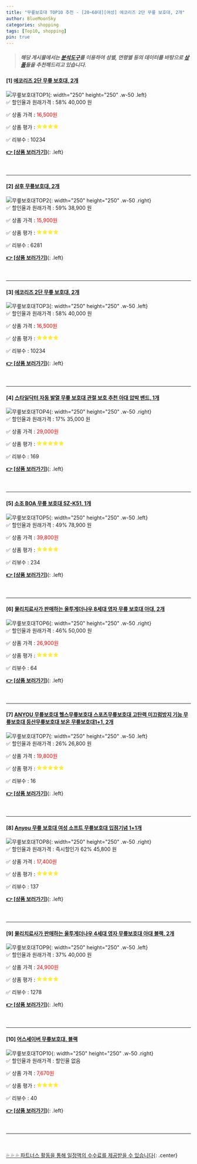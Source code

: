 ```yaml
---
title: "무릎보호대 TOP10 추천 - [20~60대][여성] 에코리즈 2단 무릎 보호대, 2개"
author: BlueMoonSky
categories: shopping
tags: [Top10, shopping]
pin: true
---
```


> ##### 해당 게시물에서는 [**분석도구**](https://itemscout.io/)를 이용하여 **성별**, **연령별** 등의 데이터를 바탕으로 [**상품**](https://link.coupang.com/a/baae76)들을 추천해드리고 있습니다.

#### [1] [에코리즈 2단 무릎 보호대, 2개](https://link.coupang.com/re/AFFSDP?lptag=AF5964186&subid=bluemoonsky6999&pageKey=1333344&traceid=V0-153&itemId=18741315981&vendorItemId=85873587383)
![무릎보호대TOP1](https://thumbnail10.coupangcdn.com/thumbnails/remote/230x230ex/image/retail/images/6b351ecf-9bec-42f1-a1f0-0327b07b6ab75674625954517011442.png){: width="250" height="250" .w-50 .left}
<br>
✅ 할인율과 원래가격 : 58%  40,000   원

✅ 상품 가격 : <span style="color:red"> 16,500원 </span>

✅ 상품 평가 : **<img class="star" width="15" alt="star" src="/assets/img/free-icon-star.png"><img class="star" width="15" alt="star" src="/assets/img/free-icon-star.png"><img class="star" width="15" alt="star" src="/assets/img/free-icon-star.png"><img class="star" width="15" alt="star" src="/assets/img/free-icon-star.png">**

✅ 리뷰수 : 10234

[**👉  [상품 보러가기]**](https://link.coupang.com/re/AFFSDP?lptag=AF5964186&subid=bluemoonsky6999&pageKey=1333344&traceid=V0-153&itemId=18741315981&vendorItemId=85873587383){: .left}
<br>
<br>
<br>

***

#### [2] [삼후 무릎보호대, 2개](https://link.coupang.com/re/AFFSDP?lptag=AF5964186&subid=bluemoonsky6999&pageKey=6575827990&traceid=V0-153&itemId=14778775312&vendorItemId=82040985343)
![무릎보호대TOP2](https://thumbnail6.coupangcdn.com/thumbnails/remote/230x230ex/image/vendor_inventory/c219/f9641e938445cf7f68528e71e63f4efe15126d9babf8b0ddb5db49b1d542.jpg){: width="250" height="250" .w-50 .right}
<br>
✅ 할인율과 원래가격 : 59%  38,900   원

✅ 상품 가격 : <span style="color:red"> 15,900원 </span>

✅ 상품 평가 : **<img class="star" width="15" alt="star" src="/assets/img/free-icon-star.png"><img class="star" width="15" alt="star" src="/assets/img/free-icon-star.png"><img class="star" width="15" alt="star" src="/assets/img/free-icon-star.png"><img class="star" width="15" alt="star" src="/assets/img/free-icon-star.png">**

✅ 리뷰수 : 6281

[**👉  [상품 보러가기]**](https://link.coupang.com/re/AFFSDP?lptag=AF5964186&subid=bluemoonsky6999&pageKey=6575827990&traceid=V0-153&itemId=14778775312&vendorItemId=82040985343){: .left}
<br>
<br>
<br>

***

#### [3] [에코리즈 2단 무릎 보호대, 2개](https://link.coupang.com/re/AFFSDP?lptag=AF5964186&subid=bluemoonsky6999&pageKey=1333344&traceid=V0-153&itemId=18741315981&vendorItemId=85873587383)
![무릎보호대TOP3](https://thumbnail10.coupangcdn.com/thumbnails/remote/230x230ex/image/retail/images/6b351ecf-9bec-42f1-a1f0-0327b07b6ab75674625954517011442.png){: width="250" height="250" .w-50 .left}
<br>
✅ 할인율과 원래가격 : 58%  40,000   원

✅ 상품 가격 : <span style="color:red"> 16,500원 </span>

✅ 상품 평가 : **<img class="star" width="15" alt="star" src="/assets/img/free-icon-star.png"><img class="star" width="15" alt="star" src="/assets/img/free-icon-star.png"><img class="star" width="15" alt="star" src="/assets/img/free-icon-star.png"><img class="star" width="15" alt="star" src="/assets/img/free-icon-star.png">**

✅ 리뷰수 : 10234

[**👉  [상품 보러가기]**](https://link.coupang.com/re/AFFSDP?lptag=AF5964186&subid=bluemoonsky6999&pageKey=1333344&traceid=V0-153&itemId=18741315981&vendorItemId=85873587383){: .left}
<br>
<br>
<br>

***

#### [4] [스타일닥터 자동 발열 무릎 보호대 관절 보호 추천 아대 압박 밴드, 1개](https://link.coupang.com/re/AFFSDP?lptag=AF5964186&subid=bluemoonsky6999&pageKey=7061212567&traceid=V0-153&itemId=17508680167&vendorItemId=86952277403)
![무릎보호대TOP4](https://thumbnail6.coupangcdn.com/thumbnails/remote/230x230ex/image/vendor_inventory/dbb2/5da635104d65574ed9b2b5e6070b2ffae5956331d3310683a0370aee1d1c.jpg){: width="250" height="250" .w-50 .right}
<br>
✅ 할인율과 원래가격 : 17%  35,000   원

✅ 상품 가격 : <span style="color:red"> 29,000원 </span>

✅ 상품 평가 : **<img class="star" width="15" alt="star" src="/assets/img/free-icon-star.png"><img class="star" width="15" alt="star" src="/assets/img/free-icon-star.png"><img class="star" width="15" alt="star" src="/assets/img/free-icon-star.png"><img class="star" width="15" alt="star" src="/assets/img/free-icon-star.png"><img class="star" width="15" alt="star" src="/assets/img/free-icon-star.png">**

✅ 리뷰수 : 169

[**👉  [상품 보러가기]**](https://link.coupang.com/re/AFFSDP?lptag=AF5964186&subid=bluemoonsky6999&pageKey=7061212567&traceid=V0-153&itemId=17508680167&vendorItemId=86952277403){: .left}
<br>
<br>
<br>

***

#### [5] [소조 BOA 무릎 보호대 SZ-K51, 1개](https://link.coupang.com/re/AFFSDP?lptag=AF5964186&subid=bluemoonsky6999&pageKey=6645974310&traceid=V0-153&itemId=15209863647&vendorItemId=82210956444)
![무릎보호대TOP5](https://thumbnail6.coupangcdn.com/thumbnails/remote/230x230ex/image/vendor_inventory/7615/c9c5898f6c7c295fc72ca8f7710273da2d09ea54c2088d99357193b17572.jpg){: width="250" height="250" .w-50 .left}
<br>
✅ 할인율과 원래가격 : 49%  78,900   원

✅ 상품 가격 : <span style="color:red"> 39,800원 </span>

✅ 상품 평가 : **<img class="star" width="15" alt="star" src="/assets/img/free-icon-star.png"><img class="star" width="15" alt="star" src="/assets/img/free-icon-star.png"><img class="star" width="15" alt="star" src="/assets/img/free-icon-star.png"><img class="star" width="15" alt="star" src="/assets/img/free-icon-star.png">**

✅ 리뷰수 : 234

[**👉  [상품 보러가기]**](https://link.coupang.com/re/AFFSDP?lptag=AF5964186&subid=bluemoonsky6999&pageKey=6645974310&traceid=V0-153&itemId=15209863647&vendorItemId=82210956444){: .left}
<br>
<br>
<br>

***

#### [6] [물리치료사가 판매하는 올투게더나우 8세대 영자 무릎 보호대 아대, 2개](https://link.coupang.com/re/AFFSDP?lptag=AF5964186&subid=bluemoonsky6999&pageKey=7519274482&traceid=V0-153&itemId=19718179160&vendorItemId=86822372798)
![무릎보호대TOP6](https://thumbnail9.coupangcdn.com/thumbnails/remote/230x230ex/image/vendor_inventory/6c10/ec767bf8680c6441a68aee2a7f777d19a7a75b65f016401d595d8d7f491d.png){: width="250" height="250" .w-50 .right}
<br>
✅ 할인율과 원래가격 : 46%  50,000   원

✅ 상품 가격 : <span style="color:red"> 26,900원 </span>

✅ 상품 평가 : **<img class="star" width="15" alt="star" src="/assets/img/free-icon-star.png"><img class="star" width="15" alt="star" src="/assets/img/free-icon-star.png"><img class="star" width="15" alt="star" src="/assets/img/free-icon-star.png"><img class="star" width="15" alt="star" src="/assets/img/free-icon-star.png">**

✅ 리뷰수 : 64

[**👉  [상품 보러가기]**](https://link.coupang.com/re/AFFSDP?lptag=AF5964186&subid=bluemoonsky6999&pageKey=7519274482&traceid=V0-153&itemId=19718179160&vendorItemId=86822372798){: .left}
<br>
<br>
<br>

***

#### [7] [ANYOU 무릎보호대 헬스무릎보호대 스포츠무릎보호대 고탄력 미끄럼방지 기능 무릎보호대 등산무릎보호대 보온 무릎보호대1+1, 2개](https://link.coupang.com/re/AFFSDP?lptag=AF5964186&subid=bluemoonsky6999&pageKey=7546943586&traceid=V0-153&itemId=19852028038&vendorItemId=87258316626)
![무릎보호대TOP7](https://thumbnail10.coupangcdn.com/thumbnails/remote/230x230ex/image/vendor_inventory/8fcc/d85f91761adf569cf60e42bd882a37138e6b85e16b260148d3c679688a9a.jpg){: width="250" height="250" .w-50 .left}
<br>
✅ 할인율과 원래가격 : 26%  26,800   원

✅ 상품 가격 : <span style="color:red"> 19,800원 </span>

✅ 상품 평가 : **<img class="star" width="15" alt="star" src="/assets/img/free-icon-star.png"><img class="star" width="15" alt="star" src="/assets/img/free-icon-star.png"><img class="star" width="15" alt="star" src="/assets/img/free-icon-star.png"><img class="star" width="15" alt="star" src="/assets/img/free-icon-star.png"><img class="star" width="15" alt="star" src="/assets/img/free-icon-star.png">**

✅ 리뷰수 : 16

[**👉  [상품 보러가기]**](https://link.coupang.com/re/AFFSDP?lptag=AF5964186&subid=bluemoonsky6999&pageKey=7546943586&traceid=V0-153&itemId=19852028038&vendorItemId=87258316626){: .left}
<br>
<br>
<br>

***

#### [8] [Anyou 무릎 보호대 여성 소프트 무릎보호대 입점기념 1+1개](https://link.coupang.com/re/AFFSDP?lptag=AF5964186&subid=bluemoonsky6999&pageKey=6885170391&traceid=V0-153&itemId=16512248095&vendorItemId=86547599565)
![무릎보호대TOP8](https://thumbnail6.coupangcdn.com/thumbnails/remote/230x230ex/image/vendor_inventory/720e/1d517518a207d9c3d2d5e36a4600242c951f4ccf9d40bf5cabc3488a5e81.jpg){: width="250" height="250" .w-50 .right}
<br>
✅ 할인율과 원래가격 : 즉시할인가 62%  45,800   원

✅ 상품 가격 : <span style="color:red"> 17,400원 </span>

✅ 상품 평가 : **<img class="star" width="15" alt="star" src="/assets/img/free-icon-star.png"><img class="star" width="15" alt="star" src="/assets/img/free-icon-star.png"><img class="star" width="15" alt="star" src="/assets/img/free-icon-star.png"><img class="star" width="15" alt="star" src="/assets/img/free-icon-star.png">**

✅ 리뷰수 : 137

[**👉  [상품 보러가기]**](https://link.coupang.com/re/AFFSDP?lptag=AF5964186&subid=bluemoonsky6999&pageKey=6885170391&traceid=V0-153&itemId=16512248095&vendorItemId=86547599565){: .left}
<br>
<br>
<br>

***

#### [9] [물리치료사가 판매하는 올투게더나우 4세대 영자 무릎보호대 아대 블랙, 2개](https://link.coupang.com/re/AFFSDP?lptag=AF5964186&subid=bluemoonsky6999&pageKey=6669918410&traceid=V0-153&itemId=19412782102&vendorItemId=86533382035)
![무릎보호대TOP9](https://thumbnail9.coupangcdn.com/thumbnails/remote/230x230ex/image/vendor_inventory/6bcc/4804fe833865cb1db7e99b69cd403ecd4521462299543e98eff77c02aa04.png){: width="250" height="250" .w-50 .left}
<br>
✅ 할인율과 원래가격 : 37%  40,000   원

✅ 상품 가격 : <span style="color:red"> 24,900원 </span>

✅ 상품 평가 : **<img class="star" width="15" alt="star" src="/assets/img/free-icon-star.png"><img class="star" width="15" alt="star" src="/assets/img/free-icon-star.png"><img class="star" width="15" alt="star" src="/assets/img/free-icon-star.png"><img class="star" width="15" alt="star" src="/assets/img/free-icon-star.png">**

✅ 리뷰수 : 1278

[**👉  [상품 보러가기]**](https://link.coupang.com/re/AFFSDP?lptag=AF5964186&subid=bluemoonsky6999&pageKey=6669918410&traceid=V0-153&itemId=19412782102&vendorItemId=86533382035){: .left}
<br>
<br>
<br>

***

#### [10] [어스세이버 무릎보호대, 블랙](https://link.coupang.com/re/AFFSDP?lptag=AF5964186&subid=bluemoonsky6999&pageKey=5654743206&traceid=V0-153&itemId=9264055870&vendorItemId=76549614933)
![무릎보호대TOP10](https://thumbnail9.coupangcdn.com/thumbnails/remote/230x230ex/image/retail/images/2021/06/10/16/0/1ca04a06-0c34-4003-afe4-d2284c5324ef.jpg){: width="250" height="250" .w-50 .right}
<br>
✅ 할인율과 원래가격 : 할인율 없음

✅ 상품 가격 : <span style="color:red"> 7,670원 </span>

✅ 상품 평가 : **<img class="star" width="15" alt="star" src="/assets/img/free-icon-star.png"><img class="star" width="15" alt="star" src="/assets/img/free-icon-star.png"><img class="star" width="15" alt="star" src="/assets/img/free-icon-star.png"><img class="star" width="15" alt="star" src="/assets/img/free-icon-star.png">**

✅ 리뷰수 : 40

[**👉  [상품 보러가기]**](https://link.coupang.com/re/AFFSDP?lptag=AF5964186&subid=bluemoonsky6999&pageKey=5654743206&traceid=V0-153&itemId=9264055870&vendorItemId=76549614933){: .left}
<br>
<br>
<br>

***
<br><br>[💦 💦 💦 파트너스 활동을 통해 일정액의 수수료를 제공받을 수 있습니다](https://link.coupang.com/a/baae76){: .center}